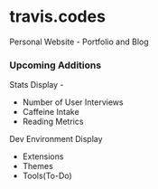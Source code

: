 # travis.codes
Personal Website - Portfolio and Blog

### Upcoming Additions
Stats Display - 
- Number of User Interviews
- Caffeine Intake
- Reading Metrics

Dev Environment Display
- Extensions
- Themes
- Tools(To-Do)